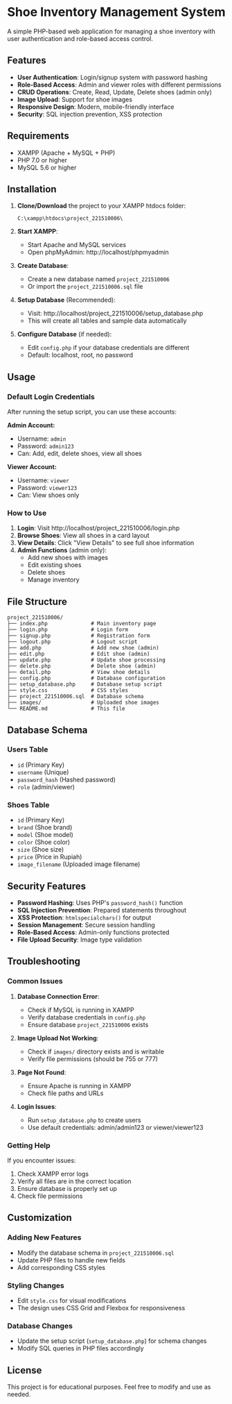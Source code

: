 # Shoe Inventory Management System

A simple PHP-based web application for managing a shoe inventory with user authentication and role-based access control.

## Features

- **User Authentication**: Login/signup system with password hashing
- **Role-Based Access**: Admin and viewer roles with different permissions
- **CRUD Operations**: Create, Read, Update, Delete shoes (admin only)
- **Image Upload**: Support for shoe images
- **Responsive Design**: Modern, mobile-friendly interface
- **Security**: SQL injection prevention, XSS protection

## Requirements

- XAMPP (Apache + MySQL + PHP)
- PHP 7.0 or higher
- MySQL 5.6 or higher

## Installation

1. **Clone/Download** the project to your XAMPP htdocs folder:
   ```
   C:\xampp\htdocs\project_221510006\
   ```

2. **Start XAMPP**:
   - Start Apache and MySQL services
   - Open phpMyAdmin: http://localhost/phpmyadmin

3. **Create Database**:
   - Create a new database named `project_221510006`
   - Or import the `project_221510006.sql` file

4. **Setup Database** (Recommended):
   - Visit: http://localhost/project_221510006/setup_database.php
   - This will create all tables and sample data automatically

5. **Configure Database** (if needed):
   - Edit `config.php` if your database credentials are different
   - Default: localhost, root, no password

## Usage

### Default Login Credentials

After running the setup script, you can use these accounts:

**Admin Account:**
- Username: `admin`
- Password: `admin123`
- Can: Add, edit, delete shoes, view all shoes

**Viewer Account:**
- Username: `viewer`
- Password: `viewer123`
- Can: View shoes only

### How to Use

1. **Login**: Visit http://localhost/project_221510006/login.php
2. **Browse Shoes**: View all shoes in a card layout
3. **View Details**: Click "View Details" to see full shoe information
4. **Admin Functions** (admin only):
   - Add new shoes with images
   - Edit existing shoes
   - Delete shoes
   - Manage inventory

## File Structure

```
project_221510006/
├── index.php              # Main inventory page
├── login.php              # Login form
├── signup.php             # Registration form
├── logout.php             # Logout script
├── add.php                # Add new shoe (admin)
├── edit.php               # Edit shoe (admin)
├── update.php             # Update shoe processing
├── delete.php             # Delete shoe (admin)
├── detail.php             # View shoe details
├── config.php             # Database configuration
├── setup_database.php     # Database setup script
├── style.css              # CSS styles
├── project_221510006.sql  # Database schema
├── images/                # Uploaded shoe images
└── README.md              # This file
```

## Database Schema

### Users Table
- `id` (Primary Key)
- `username` (Unique)
- `password_hash` (Hashed password)
- `role` (admin/viewer)

### Shoes Table
- `id` (Primary Key)
- `brand` (Shoe brand)
- `model` (Shoe model)
- `color` (Shoe color)
- `size` (Shoe size)
- `price` (Price in Rupiah)
- `image_filename` (Uploaded image filename)

## Security Features

- **Password Hashing**: Uses PHP's `password_hash()` function
- **SQL Injection Prevention**: Prepared statements throughout
- **XSS Protection**: `htmlspecialchars()` for output
- **Session Management**: Secure session handling
- **Role-Based Access**: Admin-only functions protected
- **File Upload Security**: Image type validation

## Troubleshooting

### Common Issues

1. **Database Connection Error**:
   - Check if MySQL is running in XAMPP
   - Verify database credentials in `config.php`
   - Ensure database `project_221510006` exists

2. **Image Upload Not Working**:
   - Check if `images/` directory exists and is writable
   - Verify file permissions (should be 755 or 777)

3. **Page Not Found**:
   - Ensure Apache is running in XAMPP
   - Check file paths and URLs

4. **Login Issues**:
   - Run `setup_database.php` to create users
   - Use default credentials: admin/admin123 or viewer/viewer123

### Getting Help

If you encounter issues:
1. Check XAMPP error logs
2. Verify all files are in the correct location
3. Ensure database is properly set up
4. Check file permissions

## Customization

### Adding New Features
- Modify the database schema in `project_221510006.sql`
- Update PHP files to handle new fields
- Add corresponding CSS styles

### Styling Changes
- Edit `style.css` for visual modifications
- The design uses CSS Grid and Flexbox for responsiveness

### Database Changes
- Update the setup script (`setup_database.php`) for schema changes
- Modify SQL queries in PHP files accordingly

## License

This project is for educational purposes. Feel free to modify and use as needed. 